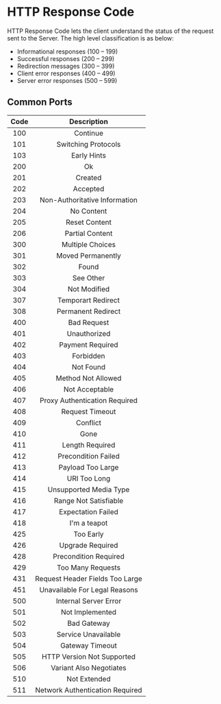 # HTTP Response Code

HTTP Response Code lets the client understand the status of the request sent to 
the Server. The high level classification is as below:

- Informational responses (100 – 199)
- Successful responses (200 – 299)
- Redirection messages (300 – 399)
- Client error responses (400 – 499)
- Server error responses (500 – 599)

## Common Ports

| Code |      Description     | 
|:----:|:--------------------:|
| 100  |      Continue        |
| 101  |  Switching Protocols |
| 103  |    Early Hints       | 
| 200  |       Ok             |
| 201  |     Created          |
| 202  |     Accepted         |
| 203  | Non-Authoritative Information |
| 204  |     No Content       |
| 205  |    Reset Content     |
| 206  |    Partial Content   |
| 300  |     Multiple Choices |
| 301  |     Moved Permanently |
| 302  |       Found           |
| 303  |        See Other      | 
| 304  |      Not Modified     |
| 307  |     Temporart Redirect |
| 308  |     Permanent Redirect |
| 400  |     Bad Request        |
| 401  |     Unauthorized       |
| 402  |     Payment Required   | 
| 403  |     Forbidden          |
| 404  |     Not Found          |
| 405  |     Method Not Allowed |
| 406  |     Not Acceptable     |
| 407  | Proxy Authentication Required |
| 408  | Request Timeout   | 
| 409  | Conflict | 
| 410  | Gone |
| 411  | Length Required | 
| 412  | Precondition Failed  |
| 413  | Payload Too Large |
| 414  | URI Too Long |
| 415  | Unsupported Media Type |
| 416  | Range Not Satisfiable |
| 417  | Expectation Failed |
| 418  | I'm a teapot |
| 425  | Too Early |
| 426  | Upgrade Required | 
| 428  | Precondition Required |
| 429  | Too Many Requests | 
| 431  | Request Header Fields Too Large |
| 451  | Unavailable For Legal Reasons |
| 500  | Internal Server Error |
| 501  | Not Implemented | 
| 502  | Bad Gateway |  
| 503  | Service Unavailable |
| 504  | Gateway Timeout |
| 505  | HTTP Version Not Supported |
| 506  | Variant Also Negotiates | 
| 510  | Not Extended | 
| 511  | Network Authentication Required | 
